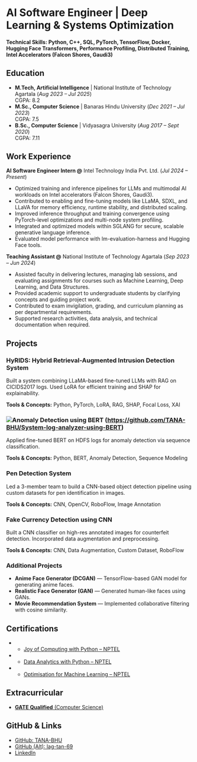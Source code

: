 # AI Software Engineer | Deep Learning & Systems Optimization

#### Technical Skills: Python, C++, SQL, PyTorch, TensorFlow, Docker, Hugging Face Transformers, Performance Profiling, Distributed Training, Intel Accelerators (Falcon Shores, Gaudi3)

## Education

* **M.Tech, Artificial Intelligence** | National Institute of Technology Agartala (*Aug 2023 – Jul 2025*)  
  CGPA: 8.2
* **M.Sc., Computer Science** | Banaras Hindu University (*Dec 2021 – Jul 2023*)  
  CGPA: 7.5
* **B.Sc., Computer Science** | Vidyasagra University (*Aug 2017 – Sept 2020*)  
  CGPA: 7.11

## Work Experience

**AI Software Engineer Intern @**  Intel Technology India Pvt. Ltd. (*Jul 2024 – Present*)


* Optimized training and inference pipelines for LLMs and multimodal AI workloads on Intel accelerators (Falcon Shores, Gaudi3).
* Contributed to enabling and fine-tuning models like LLaMA, SDXL, and LLaVA for memory efficiency, runtime stability, and distributed scaling.
* Improved inference throughput and training convergence using PyTorch-level optimizations and multi-node system profiling.
* Integrated and optimized models within SGLANG for secure, scalable generative language inference.
* Evaluated model performance with lm-evaluation-harness and Hugging Face tools.

**Teaching Assistant @** National Institute of Technology Agartala (*Sep 2023 – Jun 2024*)

* Assisted faculty in delivering lectures, managing lab sessions, and evaluating assignments for courses such as Machine Learning, Deep Learning, and Data Structures.
* Provided academic support to undergraduate students by clarifying concepts and guiding project work.
* Contributed to exam invigilation, grading, and curriculum planning as per departmental requirements.
* Supported research activities, data analysis, and technical documentation when required.

## Projects

### HyRIDS: Hybrid Retrieval-Augmented Intrusion Detection System

Built a system combining LLaMA-based fine-tuned LLMs with RAG on CICIDS2017 logs. Used LoRA for efficient training and SHAP for explainability.

**Tools & Concepts:** Python, PyTorch, LoRA, RAG, SHAP, Focal Loss, XAI

### ![Anomaly Detection using BERT](https://upload.wikimedia.org/wikipedia/commons/thumb/4/4b/BERT_logo.svg/120px-BERT_logo.svg.png "BERT") (https://github.com/TANA-BHU/System-log-analyzer-using-BERT)

Applied fine-tuned BERT on HDFS logs for anomaly detection via sequence classification.

**Tools & Concepts:** Python, BERT, Anomaly Detection, Sequence Modeling


### Pen Detection System

Led a 3-member team to build a CNN-based object detection pipeline using custom datasets for pen identification in images.

**Tools & Concepts:** CNN, OpenCV, RoboFlow, Image Annotation

### Fake Currency Detection using CNN

Built a CNN classifier on high-res annotated images for counterfeit detection. Incorporated data augmentation and preprocessing.

**Tools & Concepts:** CNN, Data Augmentation, Custom Dataset, RoboFlow

### Additional Projects

* **Anime Face Generator (DCGAN)** — TensorFlow-based GAN model for generating anime faces.
* **Realistic Face Generator (GAN)** — Generated human-like faces using GANs.
* **Movie Recommendation System** — Implemented collaborative filtering with cosine similarity.

## Certifications

* - [Joy of Computing with Python – NPTEL](https://drive.google.com/file/d/1wJHQmpIlYRVidnqM0-rMRhd9AY1YQl6P/view?usp=sharing)
* - [Data Analytics with Python – NPTEL](https://drive.google.com/file/d/16Bw05bbZR6ilM9m8a3YEBrKzTEWhE3ce/view?usp=sharing)
* - [Optimisation for Machine Learning – NPTEL](https://drive.google.com/file/d/1TAooxWvJqCH6cbChCH09EZazWNf1pz7G/view?usp=sharing)

## Extracurricular

* [**GATE Qualified** (Computer Science)](https://drive.google.com/file/d/1mVyPBpO9yPawyZ2WduAUcVk0KYB9LsF1/view?usp=sharing})

## GitHub & Links

* [GitHub: TANA-BHU](https://github.com/TANA-BHU)
* [GitHub (Alt): lag-tan-69](https://github.com/lag-tan-69)
* [LinkedIn](https://www.linkedin.com/in/tanayendu-bari-100b70229/)

